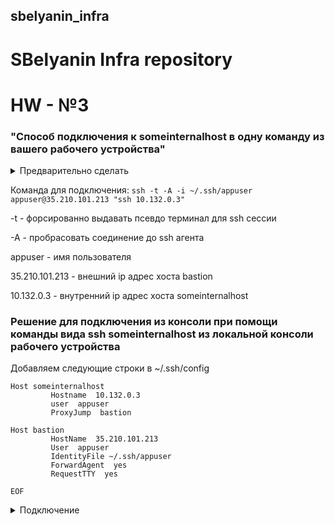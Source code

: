 ## sbelyanin_infra

# SBelyanin Infra repository

# HW - №3

### "Способ подключения к someinternalhost в одну команду из вашего рабочего устройства"

<details><summary>Предварительно сделать</summary><p>
Создание ключей и подключение приватного ключа к ssh агенту.

```ssh-keygen -t rsa -f ~/.ssh/appuser -C appuser -P ""```
```eval `ssh-agent` ```
```ssh-add ~/.ssh/appuser```

Копирование публичного ключа в GCP здесь не показана.
</p></details>

Команда для подключения:
```ssh -t -A -i ~/.ssh/appuser appuser@35.210.101.213 "ssh 10.132.0.3"```

-t - форсированно выдавать псевдо терминал для ssh сессии

-A - пробрасовать соединение до ssh агента

appuser - имя пользователя

35.210.101.213 - внешний ip адрес хоста bastion

10.132.0.3 - внутренний ip адрес хоста someinternalhost

### Решениe для подключения из консоли при помощи команды вида ssh someinternalhost из локальной консоли рабочего устройства

Добавляем следующие строки в ~/.ssh/config
```cat <<EOF>> ~/.ssh/config
Host someinternalhost
         Hostname  10.132.0.3
         user  appuser
         ProxyJump  bastion

Host bastion
         HostName  35.210.101.213
         User  appuser
         IdentityFile ~/.ssh/appuser
         ForwardAgent  yes
         RequestTTY  yes

EOF
```

<details><summary>Подключение</summary><p>

```
[root@repo ~]# ssh someinternalhost
Welcome to Ubuntu 16.04.5 LTS (GNU/Linux 4.15.0-1025-gcp x86_64)

 * Documentation:  https://help.ubuntu.com
 * Management:     https://landscape.canonical.com
 * Support:        https://ubuntu.com/advantage

  Get cloud support with Ubuntu Advantage Cloud Guest:
    http://www.ubuntu.com/business/services/cloud

0 packages can be updated.
0 updates are security updates.


Last login: Sat Dec 22 15:46:17 2018 from 10.132.0.2
appuser@someinternalhost:~$


```
</p></details>





